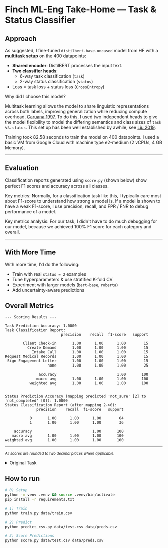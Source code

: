 # Finch ML-Eng Take-Home — Task & Status Classifier

## Approach

As suggested, I fine-tuned `distilbert-base-uncased` model from HF with a **multitask setup** on the 400 datapoints:
- **Shared encoder**: DistilBERT processes the input text.
- **Two classifier heads**:
  - 6-way task classification (`task`)
  - 2-way status classification (`status`)
- Loss = task loss + status loss (`CrossEntropy`)

Why did I choose this model?

Multitask learning allows the model to share linguistic representations across both labels, improving generalization while reducing compute overhead. [Caruana 1997](https://link.springer.com/article/10.1023/A:1007379606734). To do this, I used two independent heads to give the model flexibility to model the differing semantics and class sizes of `task` vs. `status`. This set up has been well established by awhile, see [Liu 2019](https://arxiv.org/pdf/1901.11504).

Training took 82.58 seconds to train the model on 400 datapoints. I used a basic VM from Google Cloud with machine type e2-medium (2 vCPUs, 4 GB Memory).

---

## Evaluation

Classification reports generated using `score.py` (shown below) show perfect F1 scores and accuracy across all classes. 

Key metrics: Normally, for a classification task like this, I typically care most about F1-score to understand how strong a model is. If a model is shown to have a weak F1-score, I use precision, recall, and FPR / FNR to debug performance of a model. 

Key metrics analysis: For our task, I didn't have to do much debugging for our model, because we achieved 100% F1 score for each category and overall.

---

## With More Time

With more time, I'd do the following:
- Train with real `status = 2` examples
- Tune hyperparameters & use stratified K-fold CV
- Experiment with larger models (`bert-base`, `roberta`)
- Add uncertainty-aware predictions

## Overall Metrics

```
--- Scoring Results ---

Task Prediction Accuracy: 1.0000
Task Classification Report:
                         precision    recall  f1-score   support

        Client Check-in       1.00      1.00      1.00        15
          Create Demand       1.00      1.00      1.00        15
            Intake Call       1.00      1.00      1.00        15
Request Medical Records       1.00      1.00      1.00        15
 Sign Engagement Letter       1.00      1.00      1.00        15
                   none       1.00      1.00      1.00        25

               accuracy                           1.00       100
              macro avg       1.00      1.00      1.00       100
           weighted avg       1.00      1.00      1.00       100


Status Prediction Accuracy (mapping predicted 'not_sure' [2] to 'not_completed' [0]): 1.0000
Status Classification Report (after mapping 2->0):
              precision    recall  f1-score   support

           0       1.00      1.00      1.00        64
           1       1.00      1.00      1.00        36

    accuracy                           1.00       100
   macro avg       1.00      1.00      1.00       100
weighted avg       1.00      1.00      1.00       100
```

---

<sub><i>All scores are rounded to two decimal places where applicable.</i></sub>

<details>
<summary>Original Task</summary>

## The Task

Your goal is to build and train a model that predicts two things based on the text of a paralegal's note:

1.  **Task:** What is the primary legal task being described? (e.g., 'Intake Call', 'Request Medical Records', 'none')
2.  **Status:** Is the task complete? (e.g., 'complete', 'not_completed', 'not_sure')

You are provided with:

*   `data/train.csv`: Training data containing `note_id`, `text`, `task` (ground truth string label), and `completed` (ground truth 0=no, 1=yes).
*   `data/test.csv`: Test data in the same format *but without a header row*. Use this for generating your final predictions.
*   `utils.py`: Contains lists defining the exact `TASK_LABELS` and `STATUS_LABELS` strings your model should predict, plus an example `encode` function for tokenization.
*   `requirements.txt`: Required Python packages.
*   `train.py`: A skeleton script for training your model.
*   `predict_csv.py`: A skeleton script for loading a trained model and generating predictions on new data.
*   `score.py`: A utility script to evaluate your predictions against the ground truth test set.

## Instructions for Candidate

1.  **Set up Environment:** Create a virtual environment and install requirements:
    ```bash
    python -m venv .venv && source .venv/bin/activate
    pip install -r requirements.txt
    ```
2.  **Develop Your Model:**
    *   Define your model architecture (consider using a transformer base from Hugging Face).
    *   Implement data processing, considering how to handle the `completed` (0/1) input and the desired 3-class `status` output ('complete', 'not_completed', 'not_sure'). You might need to create the 'not_sure' label heuristically or adjust your model's output layer.
    *   Implement the training loop.
    *   Save your trained model's state (e.g., weights) and any necessary tokenizer files to a directory (e.g., `./models/`).
3.  **Implement Prediction:**
    *   Load your saved model and tokenizer.
    *   Implement the prediction logic to output a CSV file (`preds.csv`) with columns: `note_id`, `text`, `task` (predicted string), `completed` (predicted numeric status: 0, 1, or 2).
4.  **Evaluate:**
    *   Run your training script: `python train.py data/train.csv`
    *   Generate predictions on the test set: `python predict_csv.py data/test.csv preds.csv`
    *   Score your predictions: `python score.py data/test.csv data/preds.csv`

## Evaluation Notes

*   The `score.py` script compares the `task` column (string) from `data/test.csv` (ground truth) with the `task` column (string) from `data/preds.csv` (your prediction).
*   It also compares the `completed` column (numeric 0/1) from `data/test.csv` with the `completed` column (numeric 0/1/2) from `data/preds.csv`.
*   For status scoring, `score.py` maps your predicted `2` ('not_sure') to `0` ('not_completed') before calculating accuracy and other metrics to provide a fair comparison against the 2-class ground truth.

Good luck!

---

</details>

## How to run

```bash
# 0) Setup
python -m venv .venv && source .venv/bin/activate
pip install -r requirements.txt

# 1) Train
python train.py data/train.csv

# 2) Predict
python predict_csv.py data/test.csv data/preds.csv

# 3) Score Predictions
python score.py data/test.csv data/preds.csv
